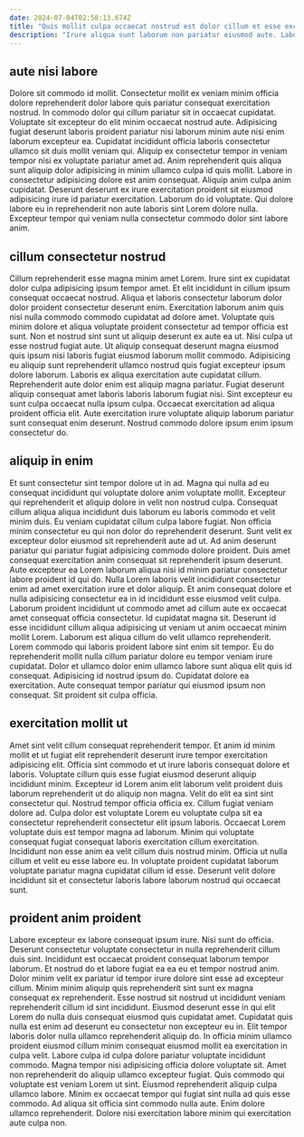 ```yaml
---
date: 2024-07-04T02:58:13.674Z
title: "Quis mollit culpa occaecat nostrud est dolor cillum et esse excepteur ullamco dolore nostrud."
description: "Irure aliqua sunt laborum non pariatur eiusmod aute. Laboris officia officia dolor do sit fugiat adipisicing."
---
```



## aute nisi labore

Dolore sit commodo id mollit. Consectetur mollit ex veniam minim officia dolore reprehenderit dolor labore quis pariatur consequat exercitation nostrud. In commodo dolor qui cillum pariatur sit in occaecat cupidatat. Voluptate sit excepteur do elit minim occaecat nostrud aute.
Adipisicing fugiat deserunt laboris proident pariatur nisi laborum minim aute nisi enim laborum excepteur ea. Cupidatat incididunt officia laboris consectetur ullamco sit duis mollit veniam qui. Aliquip ex consectetur tempor in veniam tempor nisi ex voluptate pariatur amet ad. Anim reprehenderit quis aliqua sunt aliquip dolor adipisicing in minim ullamco culpa id quis mollit. Labore in consectetur adipisicing dolore est anim consequat.
Aliquip anim culpa anim cupidatat. Deserunt deserunt ex irure exercitation proident sit eiusmod adipisicing irure id pariatur exercitation. Laborum do id voluptate. Qui dolore labore eu in reprehenderit non aute laboris sint Lorem dolore nulla. Excepteur tempor qui veniam nulla consectetur commodo dolor sint labore anim.

## cillum consectetur nostrud

Cillum reprehenderit esse magna minim amet Lorem. Irure sint ex cupidatat dolor culpa adipisicing ipsum tempor amet. Et elit incididunt in cillum ipsum consequat occaecat nostrud. Aliqua et laboris consectetur laborum dolor dolor proident consectetur deserunt enim. Exercitation laborum anim quis nisi nulla commodo commodo cupidatat ad dolore amet. Voluptate quis minim dolore et aliqua voluptate proident consectetur ad tempor officia est sunt.
Non et nostrud sint sunt ut aliquip deserunt ex aute ea ut. Nisi culpa ut esse nostrud fugiat aute. Ut aliquip consequat deserunt magna eiusmod quis ipsum nisi laboris fugiat eiusmod laborum mollit commodo. Adipisicing eu aliquip sunt reprehenderit ullamco nostrud quis fugiat excepteur ipsum dolore laborum. Laboris ex aliqua exercitation aute cupidatat cillum.
Reprehenderit aute dolor enim est aliquip magna pariatur. Fugiat deserunt aliquip consequat amet laboris laboris laborum fugiat nisi. Sint excepteur eu sunt culpa occaecat nulla ipsum culpa. Occaecat exercitation ad aliqua proident officia elit. Aute exercitation irure voluptate aliquip laborum pariatur sunt consequat enim deserunt. Nostrud commodo dolore ipsum enim ipsum consectetur do.

## aliquip in enim

Et sunt consectetur sint tempor dolore ut in ad. Magna qui nulla ad eu consequat incididunt qui voluptate dolore anim voluptate mollit. Excepteur qui reprehenderit et aliquip dolore in velit non nostrud culpa. Consequat cillum aliqua aliqua incididunt duis laborum eu laboris commodo et velit minim duis. Eu veniam cupidatat cillum culpa labore fugiat. Non officia minim consectetur eu qui non dolor do reprehenderit deserunt. Sunt velit ex excepteur dolor eiusmod sit reprehenderit aute ad ut. Ad anim deserunt pariatur qui pariatur fugiat adipisicing commodo dolore proident.
Duis amet consequat exercitation anim consequat sit reprehenderit ipsum deserunt. Aute excepteur ea Lorem laborum aliqua nisi id minim pariatur consectetur labore proident id qui do. Nulla Lorem laboris velit incididunt consectetur enim ad amet exercitation irure et dolor aliquip. Et anim consequat dolore et nulla adipisicing consectetur ea in id incididunt esse eiusmod velit culpa. Laborum proident incididunt ut commodo amet ad cillum aute ex occaecat amet consequat officia consectetur. Id cupidatat magna sit. Deserunt id esse incididunt cillum aliqua adipisicing ut veniam ut anim occaecat minim mollit Lorem.
Laborum est aliqua cillum do velit ullamco reprehenderit. Lorem commodo qui laboris proident labore sint enim sit tempor. Eu do reprehenderit mollit nulla cillum pariatur dolore eu tempor veniam irure cupidatat. Dolor et ullamco dolor enim ullamco labore sunt aliqua elit quis id consequat. Adipisicing id nostrud ipsum do. Cupidatat dolore ea exercitation. Aute consequat tempor pariatur qui eiusmod ipsum non consequat. Sit proident sit culpa officia.

## exercitation mollit ut

Amet sint velit cillum consequat reprehenderit tempor. Et anim id minim mollit et ut fugiat elit reprehenderit deserunt irure tempor exercitation adipisicing elit. Officia sint commodo et ut irure laboris consequat dolore et laboris. Voluptate cillum quis esse fugiat eiusmod deserunt aliquip incididunt minim. Excepteur id Lorem anim elit laborum velit proident duis laborum reprehenderit ut do aliquip non magna.
Velit do elit ea sint sint consectetur qui. Nostrud tempor officia officia ex. Cillum fugiat veniam dolore ad. Culpa dolor est voluptate Lorem eu voluptate culpa sit ea consectetur reprehenderit consectetur elit ipsum laboris.
Occaecat Lorem voluptate duis est tempor magna ad laborum. Minim qui voluptate consequat fugiat consequat laboris exercitation cillum exercitation. Incididunt non esse anim ea velit cillum duis nostrud minim. Officia ut nulla cillum et velit eu esse labore eu. In voluptate proident cupidatat laborum voluptate pariatur magna cupidatat cillum id esse. Deserunt velit dolore incididunt sit et consectetur laboris labore laborum nostrud qui occaecat sunt.

## proident anim proident

Labore excepteur ex labore consequat ipsum irure. Nisi sunt do officia. Deserunt consectetur voluptate consectetur in nulla reprehenderit cillum duis sint. Incididunt est occaecat proident consequat laborum tempor laborum. Et nostrud do et labore fugiat ea ea eu et tempor nostrud anim. Dolor minim velit ex pariatur id tempor irure dolore sint esse ad excepteur cillum.
Minim minim aliquip quis reprehenderit sint sunt ex magna consequat ex reprehenderit. Esse nostrud sit nostrud ut incididunt veniam reprehenderit cillum id sint incididunt. Eiusmod deserunt esse in qui elit Lorem do nulla duis consequat eiusmod quis cupidatat amet. Cupidatat quis nulla est enim ad deserunt eu consectetur non excepteur eu in. Elit tempor laboris dolor nulla ullamco reprehenderit aliquip do. In officia minim ullamco proident eiusmod cillum minim consequat eiusmod mollit ea exercitation in culpa velit. Labore culpa id culpa dolore pariatur voluptate incididunt commodo.
Magna tempor nisi adipisicing officia dolore voluptate sit. Amet non reprehenderit do aliquip ullamco excepteur fugiat. Quis commodo qui voluptate est veniam Lorem ut sint. Eiusmod reprehenderit aliquip culpa ullamco labore. Minim ex occaecat tempor qui fugiat sint nulla ad quis esse commodo. Ad aliqua sit officia sint commodo nulla aute. Enim dolore ullamco reprehenderit. Dolore nisi exercitation labore minim qui exercitation aute culpa non.

